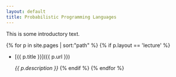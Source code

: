 ```yaml
---
layout: default
title: Probabilistic Programming Languages
---
```


This is some introductory text.

{% for p in site.pages | sort:"path" %}
    {% if p.layout == 'lecture' %}
- [{{ p.title }}]({{ p.url }})

    <em>{{ p.description }}</em>
    {% endif %}
{% endfor %}
